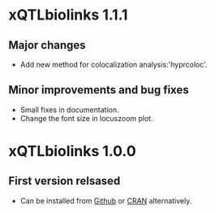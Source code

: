 # xQTLbiolinks 1.1.1

## Major changes

* Add new method for colocalization analysis:'hyprcoloc'.

## Minor improvements and bug fixes

* Small fixes in documentation.
* Change the font size in locuszoom plot.

# xQTLbiolinks 1.0.0

## First version relsased

* Can be installed from [Github](https://github.com/dingruofan/xQTLbiolinks) or [CRAN](https://cran.r-project.org/web/packages/xQTLbiolinks/index.html) alternatively.

